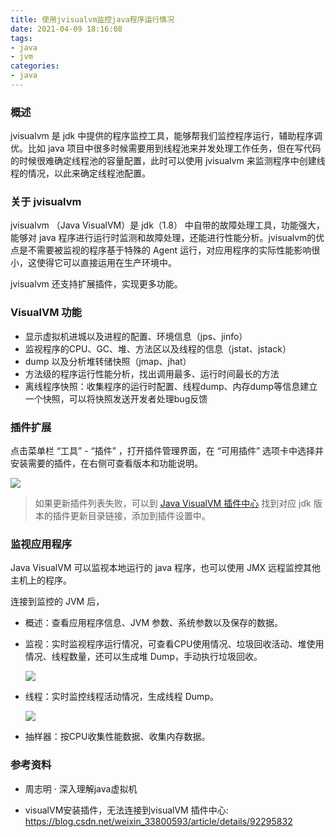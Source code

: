 ```yaml
---
title: 使用jvisualvm监控java程序运行情况
date: 2021-04-09 18:16:08
tags:
- java
- jvm
categories:
- java
---
```


### 概述

jvisualvm 是 jdk 中提供的程序监控工具，能够帮我们监控程序运行，辅助程序调优。比如 java 项目中很多时候需要用到线程池来并发处理工作任务，但在写代码的时候很难确定线程池的容量配置，此时可以使用 jvisualvm 来监测程序中创建线程的情况，以此来确定线程池配置。



### 关于 jvisualvm

jvisualvm （Java VisualVM）是 jdk（1.8） 中自带的故障处理工具，功能强大，能够对 java 程序进行运行时监测和故障处理，还能进行性能分析。jvisualvm的优点是不需要被监视的程序基于特殊的 Agent 运行，对应用程序的实际性能影响很小，这使得它可以直接运用在生产环境中。

jvisualvm 还支持扩展插件，实现更多功能。



<!-- more -->

### VisualVM 功能

- 显示虚拟机进城以及进程的配置、环境信息（jps、jinfo）
- 监视程序的CPU、GC、堆、方法区以及线程的信息（jstat、jstack）
- dump 以及分析堆转储快照（jmap、jhat）
- 方法级的程序运行性能分析，找出调用最多、运行时间最长的方法
- 离线程序快照：收集程序的运行时配置、线程dump、内存dump等信息建立一个快照，可以将快照发送开发者处理bug反馈



### 插件扩展

点击菜单栏 “工具” - “插件” ，打开插件管理界面，在 “可用插件” 选项卡中选择并安装需要的插件，在右侧可查看版本和功能说明。

![](http://blog-images.qiniu.wqf31415.xyz/jvisualvm_plug.png)

>如果更新插件列表失败，可以到 [Java VisualVM 插件中心](https://visualvm.github.io/pluginscenters.html) 找到对应 jdk 版本的插件更新目录链接，添加到插件设置中。



### 监视应用程序

Java VisualVM 可以监视本地运行的 java 程序，也可以使用 JMX 远程监控其他主机上的程序。

连接到监控的 JVM 后，

- 概述：查看应用程序信息、JVM 参数、系统参数以及保存的数据。

- 监视：实时监视程序运行情况，可查看CPU使用情况、垃圾回收活动、堆使用情况、线程数量，还可以生成堆 Dump，手动执行垃圾回收。

  ![](http://blog-images.qiniu.wqf31415.xyz/jvisualvm_monitor_springboot.png)

  

- 线程：实时监控线程活动情况，生成线程 Dump。

  ![](http://blog-images.qiniu.wqf31415.xyz/jvisualvm_thread.png)

  

- 抽样器：按CPU收集性能数据、收集内存数据。



### 参考资料

- 周志明 · 深入理解java虚拟机

- visualVM安装插件，无法连接到visualVM 插件中心: <https://blog.csdn.net/weixin_33800593/article/details/92295832> 

